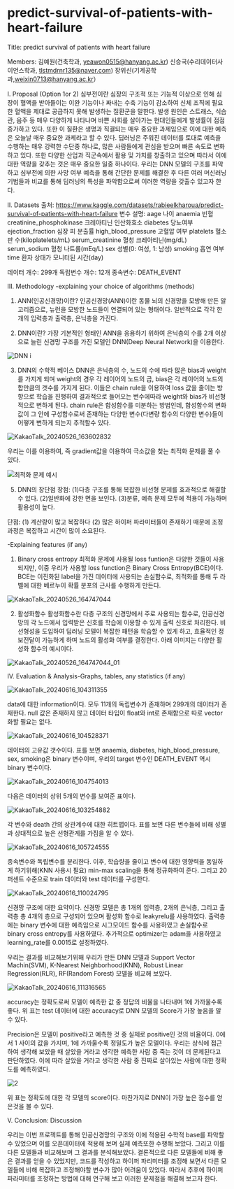 # predict-survival-of-patients-with-heart-failure
Title: predict survival of patients with heart failure

Members: 김예원(건축학과, yeawon0515@hanyang.ac.kr)
         신승국(수리데이터사이언스학과, tlstmdrnr135@naver.com)
         장위신(기계공학과,weixin0713@hanyang.ac.kr）
         
I. Proposal (Option 1or 2)
심부전이란 심장의 구조적 또는 기능적 이상으로 인해 심장이 혈액을 받아들이는 이완 기능이나 짜내는 수축 기능이 감소하여 신체 조직에 필요한 혈액을 제대로 공급하지 못해 발생하는 질환군을 말한다. 발생 원인은 스트래스, 식습관, 음주 등 매우 다양하게 나타나며 바쁜 사회를 살아가는 현대인들에게 발생률이 점점 증가하고 있다. 또한 이 질환은 생명과 직결되는 매우 중요한 과제임으로 이에 대한 예측은 오늘날 매우 중요한 과제라고 할 수 있다. 
딥러닝은 주워진 데이터를 토대로 예측을 수행하는 매우 강력한 수단중 하나로, 많은 사람들에게 관심을 받으며 빠른 속도로 변화하고 있다. 또한 다양한 산업과 직군속에서 활용 및 가치를 창출하고 있으며 따라서 이에대한 역량을 갖추는 것은 매우 중요한 일중 하나이다. 우리는 DNN 모델의 구조를 파악하고 심부전에 의한 사망 여부 예측을 통해 간단한 문제를 해결한 후 다른 여러 머신러닝 기법들과 비교를 통해 딥러닝의 특성을 파악함으로써 이러한 역량을 갖출수 있고자 한다.

II. Datasets
출처: https://www.kaggle.com/datasets/rabieelkharoua/predict-survival-of-patients-with-heart-failure
변수 설명:
    aage 나이
    anaemia 빈혈
    creatinine_phosphokinase 크레아티닌 인산화효소
    diabetes 당뇨여부
    ejection_fraction 심장 피 분출률
    high_blood_pressure 고혈압 여부
    platelets 혈소판 수(kiloplatelets/mL)
    serum_creatinine 혈청 크레아티닌(mg/dL)
    serum_sodium 혈청 나트륨(mEq/L)
    sex 성별(0: 여성, 1: 남성)
    smoking 흡연 여부
    time 환자 상태가 모니터된 시간(day)

데이터 개수: 299개
독립변수 개수: 12개
종속변수: DEATH_EVENT



III. Methodology
-explaining your choice of algorithms (methods)
1. ANN(인공신경망)이란?
인공신경망(ANN)이란 동물 뇌의 신경망을 모방해 만든 알고리즘으로, 뉴런을 모방한 노드들이 연결되어 있는 형태이다. 일반적으로 각각 한 개의 입력층과 출력층, 은닉층을 가진다.


2. DNN이란?
가장 기본적인 형태인 ANN을 응용하기 위하여 은닉층의 수를 2개 이상으로 늘린 신경망 구조를 가진 모델인 DNN(Deep Neural Network)을 이용한다.

![DNN i](https://github.com/kimyeawon/predict-survival-of-patients-with-heart-failure/assets/168324887/74c5fffd-904b-4780-9dc7-c88548cfb778)


3. DNN의 수학적 베이스
DNN은 은닉층의 수, 노드의 수에 따라 많은 bias과 weight를 가지게 되며 weight의 경우 각 레이어의 노드의 곱, bias은 각 레이어의 노드의 합만큼의 갯수를 가지게 된다. 이들은 chain rule을 이용하여 loss 값을 줄이는 방향으로 학습을 진행하여 결과적으로 들어오는 변수에따라 weight와 bias가 비선형적으로 변하게 된다.
chain rule은 합성함수를 미분하는 방법인데, 합성함수의 변화 값이 그 안에 구성함수로써 존재하는 다양한 변수(다변량 함수의 다양한 변수)들이 어떻게 변하게 되는지 추적할수 있다.

![KakaoTalk_20240526_163602832](https://github.com/kimyeawon/predict-survival-of-patients-with-heart-failure/assets/168324887/d29193dc-a26e-4a2b-b477-891173c8fc93)

우리는 이를 이용하여, 즉 gradient값을 이용하여 극소값을 찾는 최적화 문제를 풀 수 있다.

![최적화 문제 예시](https://github.com/kimyeawon/predict-survival-of-patients-with-heart-failure/assets/168324887/88fb2d3a-a69c-4c3d-b860-188f1c866aab)



5. DNN의 장단점
장점:
(1)다층 구조를 통해 복잡한 비선형 문제를 효과적으로 해결할 수 있다.
(2)일반화에 강한 면을 보인다.
(3)분류, 예측 문제 모두에 적용이 가능하며 활용성이 높다.

단점:
(1) 계산량이 많고 복잡하다
(2) 많은 하이퍼 파라미터들이 존재하기 때문에 조정 과정은 복잡하고 시간이 많이 소요된다.

-Explaining features (if any)
1. Binary cross entropy
최적화 문제에 사용될 loss funtion은 다양한 것들이 사용되지만, 이중 우리가 사용할 loss function은 
Binary Cross Entropy(BCE)이다. BCE는 이진화된 label을 가진 데이터에 사용되는 손실함수로, 최적화를 통해 두 라벨에 대한 베르누이 확률 분포의 근사를 수행하게 만든다.

![KakaoTalk_20240526_164747044](https://github.com/kimyeawon/predict-survival-of-patients-with-heart-failure/assets/168324887/43ed4952-64d3-46d2-b76f-e354cb795121)

2. 활성화함수
활성화함수란 다층 구조의 신경망에서 주로 사용되는 함수로, 인공신경망의 각 노드에서 입력받은 신호를 학습에 이용할 수 있게 출력 신호로 처리한다. 비선형성을 도입하여 딥러닝 모델이 복잡한 패턴을 학습할 수 있게 하고, 효율적인 정보전달이 가능하게 하며 노드의 활성화 여부를 결정한다. 아래 이미지는 다양한 활성화 함수의 예시이다.

![KakaoTalk_20240526_164747044_01](https://github.com/kimyeawon/predict-survival-of-patients-with-heart-failure/assets/168324887/3e66eaf5-bc43-4160-91af-15e4484e2088)


IV. Evaluation & Analysis-Graphs, tables, any statistics (if any)


![KakaoTalk_20240616_104311355](https://github.com/kimyeawon/predict-survival-of-patients-with-heart-failure/assets/168324887/41aa17c7-fccb-4fc8-a81d-96a776e0610e)

data에 대한 information이다. 모두 11개의 독립변수가 존재하며 299개의 데이터가 존재한다. null 값은 존재하지 않고 데이터 타입이 float와 int로 존재함으로 따로 vector화할 필요는 없다.

![KakaoTalk_20240616_104528371](https://github.com/kimyeawon/predict-survival-of-patients-with-heart-failure/assets/168324887/6f0e7d3f-8633-4ed9-8a9a-7315f601ef40)

데이터의 고유값 갯수이다. 표를 보면 anaemia, diabetes, high_blood_pressure, sex, smoking은 binary 변수이며, 우리의 target 변수인 DEATH_EVENT 역시 binary 변수이다.

![KakaoTalk_20240616_104754013](https://github.com/kimyeawon/predict-survival-of-patients-with-heart-failure/assets/168324887/0efdd367-1cf3-4dcc-a53a-d71071e54b70)

다음은 데이터의 상위 5개의 변수를 보여준 표이다.

![KakaoTalk_20240616_103254882](https://github.com/kimyeawon/predict-survival-of-patients-with-heart-failure/assets/168324887/7433d075-8d5b-4c75-b08b-e6c707dc261a)

각 변수와 death 간의 상관계수에 대한 히트맵이다. 표를 보면 다른 변수들에 비해 성별과 상대적으로 높은 선형관계를 가짐을 알 수 있다.

![KakaoTalk_20240616_105724555](https://github.com/kimyeawon/predict-survival-of-patients-with-heart-failure/assets/168324887/4d7e364a-dcf2-45b6-ac01-17406ac076b6)

종속변수와 독립변수를 분리한다. 이후, 학습량을 줄이고 변수에 대한 영향력을 동일하게 하기위해(KNN 사용시 필요) min-max scaling을 통해 정규화하여 준다. 그리고 20퍼센트 수준으로 train 데이터와 test 데이터를 구성한다.

![KakaoTalk_20240616_110024795](https://github.com/kimyeawon/predict-survival-of-patients-with-heart-failure/assets/168324887/4d6db861-037a-4c96-975e-da02b1d5935e)

신경망 구조에 대한 요약이다.
신경망 모델은 총 1개의 입력층, 2개의 은닉층, 그리고 출력층 총 4개의 층으로 구성되어 있으며 활성화 함수로 leakyrelu를 사용하였다. 출력층에는 binary 변수에 대한 예측임으로 시그모이드 함수를 사용하였고 손실함수로 binary cross entropy를 사용하였다.
추가적으로 optimizer는 adam을 사용하였고 learning_rate를 0.0015로 설정하였다.


우리는 결과를 비교해보기위해 우리가 만든 DNN 모델과 Support Vector Machin(SVM), K-Nearest Neighborhood(KNN), Robust Linear Regression(RLR), RF(Random Forest) 모델을 비교해 보았다. 

![KakaoTalk_20240616_111316565](https://github.com/kimyeawon/predict-survival-of-patients-with-heart-failure/assets/168324887/67104de1-8f7f-46a3-9779-6c008f21f0ef)

accuracy는 정확도로써 모델이 예측한 값 중 정답의 비율을 나타내며 1에 가까울수록 좋다. 위 표는 test 데이터에 대한 accuracy로 DNN 모델의 Score가 가장 높음을 알 수 있다.

Precision은 모델이 positive라고 예측한 것 중 실제로 positive인 것의 비율이다. 0에서 1 사이의 값을 가지며, 1에 가까울수록 정밀도가 높은 모델이다. 우리는 상식에 접근하여 생각해 보았을 때 살았을 거라고 생각한 예측한 사람 중 죽는 것이 더 문제된다고 판단하였다. 이에 따라 살았을 거라고 생각한 사람 중 진짜로 살아있는 사람에 대한 정확도를 예측하였다.

![2](https://github.com/kimyeawon/predict-survival-of-patients-with-heart-failure/assets/168324887/61816700-a090-4b51-9167-cbdefd0373f9)

위 표는 정확도에 대한 각 모델의 score이다. 마찬가지로 DNN이 가장 높은 점수를 얻은것을 볼 수 있다.

V. Conclusion: Discussion

우리는 이번 프로젝트를 통해 인공신경망의 구조와 이에 적용된 수학적 base를 파악할 수 있었으며 이를 오픈데이터에 적용해 보며 실제 예측또한 수행해 보았다. 그리고 이를 다른 모델들과 비교해보며 그 결과를 분석해보았다. 결론적으로 다른 모델들에 비해 좋은 결과를 얻을 수 있었지만, 코드를 작성하고 하이퍼 파리미터를 조정해 보면서 다른 모델들에 비해 복잡하고 조정해야할 변수가 많아 어려움이 있었다. 따라서 추후에 하이퍼 파라미터를 조정하는 방법에 대해 연구해 보고 이러한 문제점을 해결해 보고자 한다.
